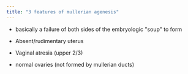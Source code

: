 ```yaml
---
title: "3 features of mullerian agenesis"
---
```

- basically a failure of both sides of the embryologic &quot;soup&quot; to form

- Absent/rudimentary uterus
- Vaginal atresia (upper 2/3)
- normal ovaries (not formed by mullerian ducts)

